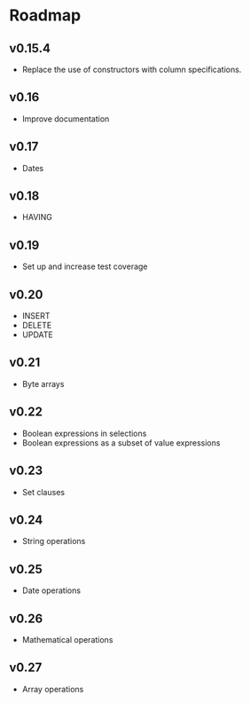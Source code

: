 # Roadmap

## v0.15.4
- Replace the use of constructors with column specifications.

## v0.16
- Improve documentation

## v0.17
- Dates

## v0.18
- HAVING

## v0.19
- Set up and increase test coverage

## v0.20
- INSERT
- DELETE
- UPDATE

## v0.21
- Byte arrays

## v0.22
- Boolean expressions in selections
- Boolean expressions as a subset of value expressions

## v0.23
- Set clauses

## v0.24
- String operations

## v0.25
- Date operations

## v0.26
- Mathematical operations

## v0.27
- Array operations